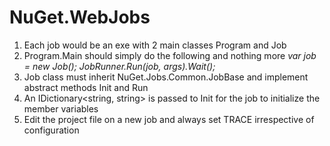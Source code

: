 NuGet.WebJobs
==============

1. Each job would be an exe with 2 main classes Program and Job
2. Program.Main should simply do the following and nothing more
    *var job = new Job();
    JobRunner.Run(job, args).Wait();*
3. Job class must inherit NuGet.Jobs.Common.JobBase and implement abstract methods Init and Run
4. An IDictionary<string, string> is passed to Init for the job to initialize the member variables
5. Edit the project file on a new job and always set <DefineConstants>TRACE</DefineConstants> irrespective of configuration
